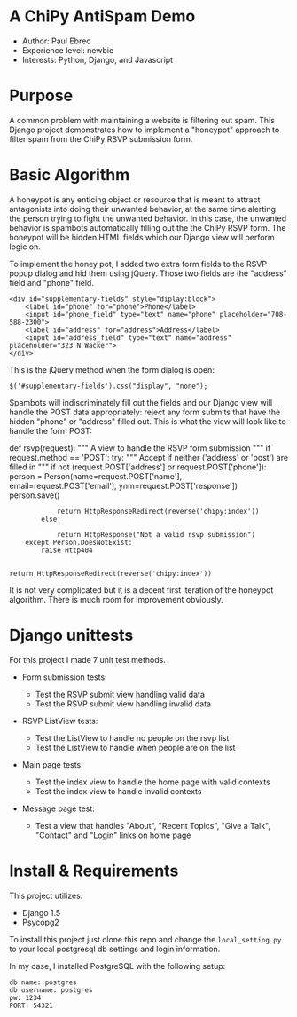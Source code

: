 A ChiPy AntiSpam Demo=====================* Author: Paul Ebreo* Experience level: newbie* Interests: Python, Django, and JavascriptPurpose=======A common problem with maintaining a website is filtering out spam.This Django project demonstrates how to implement a "honeypot" approach tofilter spam from the ChiPy RSVP submission form. Basic Algorithm===============A honeypot is any enticing object or resource that is meant to attract antagonists into doing their unwanted behavior, at the same time alerting the person trying to fight the unwanted behavior. In this case, the unwanted behavior is spambots automatically filling out the the ChiPy RSVP form. The honeypotwill be hidden HTML fields which our Django view will perform logic on.To implement the honey pot, I added two extra form fields to the RSVP popup dialog and hid them using jQuery. Those two fields are the "address" field and "phone" field.       <div id="supplementary-fields" style="diplay:block">         <label id="phone" for="phone">Phone</label>        <input id="phone_field" type="text" name="phone" placeholder="708-588-2300">                               <label id="address" for="address">Address</label>        <input id="address_field" type="text" name="address" placeholder="323 N Wacker">    </div> This is the jQuery method when the form dialog is open:    $('#supplementary-fields').css("display", "none");Spambots will indiscriminately fill out the fields and our Django view willhandle the POST data appropriately: reject any form submits that have the hidden "phone" or "address" filled out. This is what the view will look like to handlethe form POST:   def rsvp(request):    """ A view to handle the RSVP form submission """    if request.method == 'POST':        try:            """ Accept if neither ('address' or 'post') are filled in """            if not (request.POST['address'] or request.POST['phone']):                person = Person(name=request.POST['name'],                                email=request.POST['email'],                                ynm=request.POST['response'])                person.save()                return HttpResponseRedirect(reverse('chipy:index'))            else:                return HttpResponse("Not a valid rsvp submission")        except Person.DoesNotExist:            raise Http404    return HttpResponseRedirect(reverse('chipy:index'))It is not very complicated but it is a decent first iteration of the honeypot algorithm.There is much room for improvement obviously.Django unittests============For this project I made 7 unit test methods.* Form submission tests:  - Test the RSVP submit view handling valid data  - Test the RSVP submit view handling invalid data  * RSVP ListView tests:  - Test the ListView to handle no people on the rsvp list  - Test the ListView to handle when people are on the list* Main page tests:  - Test the index view to handle the home page with valid contexts  - Test the index view to handle invalid contexts* Message page test:  - Test a view that handles "About", "Recent Topics", "Give a Talk", "Contact" and "Login" links on home pageInstall & Requirements======================This project utilizes:- Django 1.5- Psycopg2 To install this project just clone this repo and change the `local_setting.py`to your local postgresql db settings and login information.In my case, I installed PostgreSQL with the following setup:    db name: postgres    db username: postgres    pw: 1234    PORT: 54321